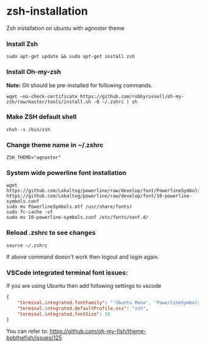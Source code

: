 # zsh-installation
Zsh installation on ubuntu with agnoster theme

### Install Zsh
```
sudo apt-get update && sudo apt-get install zsh 
```

### Install Oh-my-zsh
**Note:** Git should be pre-installed for following commands.
```
wget –no-check-certificate https://github.com/robbyrussell/oh-my-zsh/raw/master/tools/install.sh -O ~/.zshrc | sh 
```

### Make ZSH default shell
```
chsh -s /bin/zsh
```

### Change theme name in ~/.zshrc 
```
ZSH_THEME="agnoster"
```

### System wide powerline font installation
```
wget https://github.com/Lokaltog/powerline/raw/develop/font/PowerlineSymbols.otf https://github.com/Lokaltog/powerline/raw/develop/font/10-powerline-symbols.conf
sudo mv PowerlineSymbols.otf /usr/share/fonts/
sudo fc-cache -vf
sudo mv 10-powerline-symbols.conf /etc/fonts/conf.d/
```
### Reload .zshrc to see changes
```
source ~/.zshrc
```
If above command doesn't work then logout and login again.

### VSCode integrated terminal font issues:
If you are using Ubuntu then add following settings to vscode
```json
{
    "terminal.integrated.fontFamily": "'Ubuntu Mono', 'PowerlineSymbols'", // "'Ubuntu Mono derivative Powerline'" for mac osx
    "terminal.integrated.defaultProfile.osx": "zsh",
    "terminal.integrated.fontSize": 16
}
```
You can refer to: https://github.com/oh-my-fish/theme-bobthefish/issues/125
